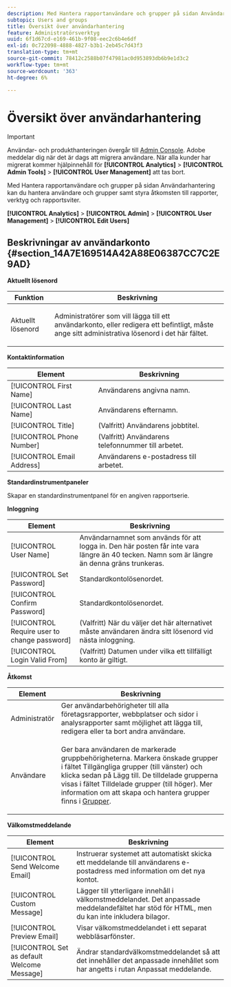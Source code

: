 ```yaml
---
description: Med Hantera rapportanvändare och grupper på sidan Användarhantering kan du hantera användare och grupper samt styra åtkomsten till rapporter, verktyg och rapportsviter.
subtopic: Users and groups
title: Översikt över användarhantering
feature: Administratörsverktyg
uuid: 6f1d67cd-e169-461b-9f08-eec2c6b4e6df
exl-id: 0c722098-4888-4827-b3b1-2eb45c7d43f3
translation-type: tm+mt
source-git-commit: 78412c2588b07f47981ac0d953893db6b9e1d3c2
workflow-type: tm+mt
source-wordcount: '363'
ht-degree: 6%

---
```


# Översikt över användarhantering

>[!IMPORTANT]
>
>Användar- och produkthanteringen övergår till [Admin Console](https://helpx.adobe.com/se/enterprise/using/admin-console.html). Adobe meddelar dig när det är dags att migrera användare. När alla kunder har migrerat kommer hjälpinnehåll för **[!UICONTROL Analytics]** > **[!UICONTROL Admin Tools]** > **[!UICONTROL User Management]** att tas bort.

Med Hantera rapportanvändare och grupper på sidan Användarhantering kan du hantera användare och grupper samt styra åtkomsten till rapporter, verktyg och rapportsviter.

**[!UICONTROL Analytics]** > **[!UICONTROL Admin]** > **[!UICONTROL User Management]** > **[!UICONTROL Edit Users]**

## Beskrivningar av användarkonto {#section_14A7E169514A42A88E06387CC7C2E9AD}

**Aktuellt lösenord**

<table id="table_91D1FD20C4C1411292252364328677AF"> 
 <thead> 
  <tr> 
   <th colname="col1" class="entry"> Funktion </th> 
   <th colname="col2" class="entry"> Beskrivning </th> 
  </tr> 
 </thead>
 <tbody> 
  <tr> 
   <td colname="col1"> Aktuellt lösenord </td> 
   <td colname="col2"> <p>Administratörer som vill lägga till ett användarkonto, eller redigera ett befintligt, måste ange sitt administrativa lösenord i det här fältet. </p> </td> 
  </tr> 
 </tbody> 
</table>

**Kontaktinformation**

| Element | Beskrivning |
|---|---|
| [!UICONTROL First Name] | Användarens angivna namn. |
| [!UICONTROL Last Name] | Användarens efternamn. |
| [!UICONTROL Title] | (Valfritt) Användarens jobbtitel. |
| [!UICONTROL Phone Number] | (Valfritt) Användarens telefonnummer till arbetet. |
| [!UICONTROL Email Address] | Användarens e-postadress till arbetet. |

**Standardinstrumentpaneler**

Skapar en standardinstrumentpanel för en angiven rapportserie.

**Inloggning**

| Element | Beskrivning |
|---|---|
| [!UICONTROL User Name] | Användarnamnet som används för att logga in. Den här posten får inte vara längre än 40 tecken. Namn som är längre än denna gräns trunkeras. |
| [!UICONTROL Set Password] | Standardkontolösenordet. |
| [!UICONTROL Confirm Password] | Standardkontolösenordet. |
| [!UICONTROL Require user to change password] | (Valfritt) När du väljer det här alternativet måste användaren ändra sitt lösenord vid nästa inloggning. |
| [!UICONTROL Login Valid From] | (Valfritt) Datumen under vilka ett tillfälligt konto är giltigt. |

**Åtkomst**

<table id="table_5CAF9AAAE7E648B4887CEB7D682292F2"> 
 <thead> 
  <tr> 
   <th colname="col1" class="entry"> Element </th> 
   <th colname="col2" class="entry"> Beskrivning </th> 
  </tr> 
 </thead>
 <tbody> 
  <tr> 
   <td colname="col1"> <span class="wintitle"> Administratör</span> </td> 
   <td colname="col2"> Ger användarbehörigheter till alla företagsrapporter, webbplatser och sidor i analysrapporter samt möjlighet att lägga till, redigera eller ta bort andra användare. </td> 
  </tr> 
  <tr> 
   <td colname="col1"> <span class="wintitle"> Användare</span> </td> 
   <td colname="col2"> <p> Ger bara användaren de markerade gruppbehörigheterna. Markera önskade grupper i fältet <span class="uicontrol"> Tillgängliga grupper</span> (till vänster) och klicka sedan på <span class="uicontrol"> Lägg till</span>. De tilldelade grupperna visas i fältet <span class="uicontrol"> Tilldelade grupper</span> (till höger). Mer information om att skapa och hantera grupper finns i <a href="/help/admin/user-management2/c-user-groups/groups.md"> Grupper</a>. </p> </td> 
  </tr> 
 </tbody> 
</table>

**Välkomstmeddelande**

| Element | Beskrivning |
|---|---|
| [!UICONTROL Send Welcome Email] | Instruerar systemet att automatiskt skicka ett meddelande till användarens e-postadress med information om det nya kontot. |
| [!UICONTROL Custom Message] | Lägger till ytterligare innehåll i välkomstmeddelandet. Det anpassade meddelandefältet har stöd för HTML, men du kan inte inkludera bilagor. |
| [!UICONTROL Preview Email] | Visar välkomstmeddelandet i ett separat webbläsarfönster. |
| [!UICONTROL Set as default Welcome Message] | Ändrar standardvälkomstmeddelandet så att det innehåller det anpassade innehållet som har angetts i rutan Anpassat meddelande. |
